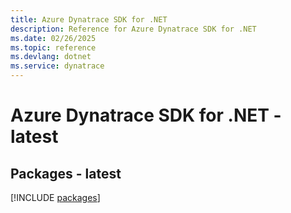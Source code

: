 ```yaml
---
title: Azure Dynatrace SDK for .NET
description: Reference for Azure Dynatrace SDK for .NET
ms.date: 02/26/2025
ms.topic: reference
ms.devlang: dotnet
ms.service: dynatrace
---
```

# Azure Dynatrace SDK for .NET - latest
## Packages - latest
[!INCLUDE [packages](dynatrace-index.md)]